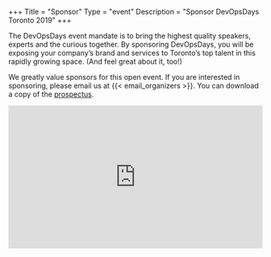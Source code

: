 +++
Title = "Sponsor"
Type = "event"
Description = "Sponsor DevOpsDays Toronto 2019"
+++

The DevOpsDays event mandate is to bring the highest ­quality speakers, experts and the curious together. By sponsoring DevOpsDays, you will be exposing your company’s brand and services to Toronto’s top talent in this rapidly growing space. (And feel great about it, too!)

We greatly value sponsors for this open event. If you are interested in sponsoring, please email us at {{< email_organizers >}}. You can download a copy of the <a href="https://docs.google.com/presentation/d/1bygvrjNyNDWdg7e3yA6i3inJDJNdUgs5Wouphf_NSJI/export/pdf" target="_blank">prospectus</a>.

<div style="position: relative; overflow: hidden; padding-top: 56.25%;">
<iframe src="https://docs.google.com/presentation/d/e/2PACX-1vRL0Nt3UQjNhnxTlWPk2WPG_giICLmXI-OxoE7Pj7VYhTxyka5pZB862ZYGTmTeXY8Q1gmFZzEH5tKy/embed?start=false&loop=true&delayms=30000" frameborder="0" style="position: absolute; top: 0; left: 0; width: 100%; height: 100%; border: 0;" allowfullscreen="true" mozallowfullscreen="true" webkitallowfullscreen="true"></iframe>
</div>